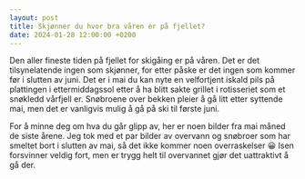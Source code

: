 ```yaml
---
layout: post
title: Skjønner du hvor bra våren er på fjellet?
date: 2024-01-28 12:00:00 +0200
---
```

Den aller fineste tiden på fjellet for skigåing er på våren. Det er det tilsynelatende ingen som skjønner, for etter påske er det ingen som kommer før i slutten av juni. Det er i mai du kan nyte en velfortjent iskald pils på plattingen i ettermiddagssol etter å ha blitt sakte grillet i rotisseriet som et snøkledd vårfjell er. Snøbroene over bekken pleier å gå litt etter syttende mai, men det er vanligvis mulig å gå på ski til første juni.

For å minne deg om hva du går glipp av, her er noen bilder fra mai måned de siste årene. Jeg tok med et par bilder av overvann og snøbroer som har smeltet bort i slutten av mai, så det ikke kommer noen overraskelser 😀 Isen forsvinner veldig fort, men er trygg helt til overvannet gjør det uattraktivt å gå der.

 <script src="https://cdn.jsdelivr.net/npm/publicalbum@latest/embed-ui.min.js" async></script>
<div class="pa-gallery-player-widget" style="width:100%; height:480px; display:none;"
  data-link="https://photos.app.goo.gl/gSCaM7PRhHLugaWQ8"
  data-title="Mai-måned Holmevann"
  data-description="21 new items added to shared album">
  <object data="https://lh3.googleusercontent.com/pw/ABLVV86GA08NItlD3d_4SQ57syB0OY-iW0mL0_yBjeFQAmeg_5td7Vf-BzVH66e1YgWrV9Hg-fDyf94zVYDzY3w2w3UGg1NKxkI_Un9XiaYg4kHNwpDQ9Ymc=w1920-h1080"></object>
  <object data="https://lh3.googleusercontent.com/pw/ABLVV85QAt6Ubc6vIIDxmv1yfeSAtaubN71lWpIYMh6KA9bhj3aPPpEh7_4vf7yp23KwYB5xkAByp30JtTQllfOLhOjo3XT2xn6mkpcT7cStBTY86P3TKwWu=w1920-h1080"></object>
  <object data="https://lh3.googleusercontent.com/pw/ABLVV86YL9OvGyJtVhkfdJJMigP81t3RuhAs44y5p7NUWJYKiFiCJaduMXwmbR3zTK2iwfgA_ezS8LNkaUSY3E6mLb1canylHjUURJ7iU1MvlWoDKR3UtIqz=w1920-h1080"></object>
  <object data="https://lh3.googleusercontent.com/pw/ABLVV87P2uowXtMUN-HYiwZJy4aeYiTpovo2lcHHlcL1AMxcH9_pKrv7-Bam5DZ5JK0FpW4O2AChAW_ZjH9ZM7uhnPxUA-xPfTyGBo5Z7CiJQ8mg6NZoa1C9=w1920-h1080"></object>
  <object data="https://lh3.googleusercontent.com/pw/ABLVV87qp1iUfz5bCoRJLJt_IHMXtRhyTJuU21iouZl5ZTxSxhpraUftN9sl9zFk8p7jzLyoz3uIf1Zglngt5u2_ZuWDhV-SOXnq87dUbKJj4GtdD5aUkc_p=w1920-h1080"></object>
  <object data="https://lh3.googleusercontent.com/pw/ABLVV86bRdtczfbE7awvq6hEv4FKGwkonTqz1z7pFX-u7AUfxBtlkH8t8ywbpXYOcNr6tXxLB3xwG_7z6kqdhzC5v5G9hRQhgb8_isgkxxmIRmyTqQhCRkhv=w1920-h1080"></object>
  <object data="https://lh3.googleusercontent.com/pw/ABLVV85SaCVTI37MOSTR8Ghnc0kno6l7dSsucqMz4mSWEcEwqpypb-H4X9TDDyL2NWSM60hZLNd8LlXxfMlqTmbD_frD08YeR8P6atxn8wdiIvB1QMZqipBj=w1920-h1080"></object>
  <object data="https://lh3.googleusercontent.com/pw/ABLVV87EO53tmkCQvx6jVhWqeRE0YOfsIF7EMRxl8KWEPAihLElVCQOUzvMZAXJ7Ng4e5zToQu7QZyzxMBG2E9f7umkv0uO3omLp-kvRsEZ4AECt5lqrb18G=w1920-h1080"></object>
  <object data="https://lh3.googleusercontent.com/pw/ABLVV86KBZoiAi1tScx_rEWl5VCmZ6da1lM_R_VH-2LrmV3LDa5vvjLgX_t5Yf-OGQq9zbXyfqz9DCwJLR5H6ilKt8cBxQbIzz6hg_2zfC7lWid5HCxe9Pir=w1920-h1080"></object>
  <object data="https://lh3.googleusercontent.com/pw/ABLVV86Enqtub5eUF1u0Z6mtoNhbcAbU5l8uHN6b7kNC4YALstcFDic1dE8udv0UkH-uAiEXML-C6BTcwaddxNm4BOqIzG9V8ZpkhsqltMqOuhYvWvaDsLzo=w1920-h1080"></object>
  <object data="https://lh3.googleusercontent.com/pw/ABLVV85EY4C8kNVIYALDaA-2maCHKbGqWk8Wf4R9reE60zQI51Hbqn-dStMrgBofg3BdZ1ckzGw6oPWxu7MMOPkWbXceju8DlN3tjvFFVTcDt5a_7EdQj-0q=w1920-h1080"></object>
  <object data="https://lh3.googleusercontent.com/pw/ABLVV86vjsPzH2Soo9CCVVWOv97DpFTjs2cTstSfXuculNCjPK7RjbFO-gRlgTyTtyd2JvoPa36feGotGi-yGubbDtmTeiN5ux8P4WOMxnMrGLIaiC4sZ_Kr=w1920-h1080"></object>
  <object data="https://lh3.googleusercontent.com/pw/ABLVV86rIaYhYjfzWY9-4a8tRxR79c1SiOCYuWswUCXvsA-5gcEIWK3P_guBFaaShNTU9iZDO-54-ZlqfVNodNLDYEjk4BZ3MjirjiXdTgBHmR7rs0XrtSn6=w1920-h1080"></object>
  <object data="https://lh3.googleusercontent.com/pw/ABLVV847iSTLStHNLek4u93rYOPIcB3P5HzERw9uIM2Sz6u_iBlfkLPNAxqDcoI_sVD4c6JbLfrynjjHMgm7ZrDfPqP22--7eSJ3B1kjgco1gCxslt06gCwZ=w1920-h1080"></object>
  <object data="https://lh3.googleusercontent.com/pw/ABLVV85o-D-QYlezAmyNfvUqGfCuc1qV2hlz0BDQMqMhrIl6l2-kMjNHFeLocvVjt7GJQ56IZa71Qocne5W2a0RUfsG3z8sCNtpCYjOekPSBsC5kQImuw9gD=w1920-h1080"></object>
  <object data="https://lh3.googleusercontent.com/pw/ABLVV85fgxUK0vFI0w865jJs2SNNhOZ-wrG_5W-Gp_BHGx9WRm50OkeFt_eNyZcUnmPzxywjgGttu31Xc0kGwftxMYzBF2lras8jA4uf8aaxhJsg_pUSxHlg=w1920-h1080"></object>
  <object data="https://lh3.googleusercontent.com/pw/ABLVV84C6n7-xdbexIZZnwsWe6ZmRPt4_gRVtLbVLWiVHKWwnm0Y4hYAjTKgKv4_01KaHQ7VMIsoDMM-k_kS3gHwOT0ZqBbFBheCwWM-YpNcNTeAu2hlr2PB=w1920-h1080"></object>
</div>
